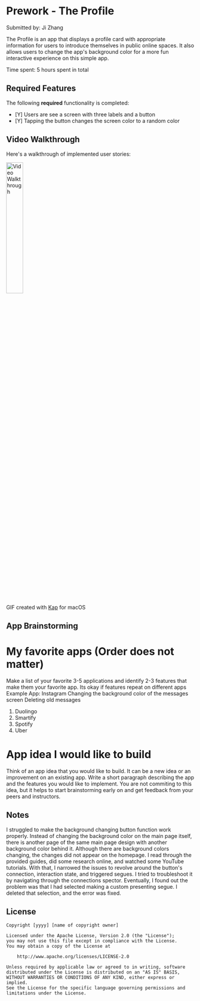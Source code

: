 # Prework - The Profile

Submitted by: Ji Zhang

The Profile is an app that displays a profile card with appropriate information for users to introduce themselves in public online spaces.
It also allows users to change the app's background color for a more fun interactive experience on this simple app. 

Time spent: 5 hours spent in total

## Required Features

The following **required** functionality is completed:

- [Y] Users are see a screen with three labels and a button
- [Y] Tapping the button changes the screen color to a random color
 
## Video Walkthrough

Here's a walkthrough of implemented user stories:

<img src='https://github.com/jiwagon/iOS101_App/blob/2b1af9484f0019f1423d9f13a626f731742d4fc9/Simulator%20Screen%20Recording%20-%20iPhone%2011%20-%202023-08-27%20at%2019.22.19.gif' title='Video Walkthrough' width='30%' height ='30%' alt='Video Walkthrough' />

GIF created with [Kap](https://getkap.co/) for macOS


## App Brainstorming

# My favorite apps (Order does not matter)

Make a list of your favorite 3-5 applications and identify 2-3 features that make them your favorite app. Its okay if features repeat on different apps
Example App: Instagram
Changing the background color of the messages screen
Deleting old messages


1. Duolingo
2. Smartify
3. Spotify
4. Uber

# App idea I would like to build

Think of an app idea that you would like to build. It can be a new idea or an improvement on an existing app. Write a short paragraph describing the app and the features you would like to implement. You are not commiting to this idea, but it helps to start brainstorming early on and get feedback from your peers and instructors.


## Notes

I struggled to make the background changing button function work properly.
Instead of changing the background color on the main page itself, 
there is another page of the same main page design with another background color behind it.
Although there are background colors changing, the changes did not appear on the homepage. 
I read through the provided guides, did some research online, and watched some YouTube tutorials. 
With that, I narrowed the issues to revolve around the button's connection, interaction state, and triggered segues. 
I tried to troubleshoot it by navigating through the connections spector. 
Eventually, I found out the problem was that I had selected making a custom presenting segue.
I deleted that selection, and the error was fixed. 

## License

    Copyright [yyyy] [name of copyright owner]

    Licensed under the Apache License, Version 2.0 (the "License");
    you may not use this file except in compliance with the License.
    You may obtain a copy of the License at

        http://www.apache.org/licenses/LICENSE-2.0

    Unless required by applicable law or agreed to in writing, software
    distributed under the License is distributed on an "AS IS" BASIS,
    WITHOUT WARRANTIES OR CONDITIONS OF ANY KIND, either express or implied.
    See the License for the specific language governing permissions and
    limitations under the License.

